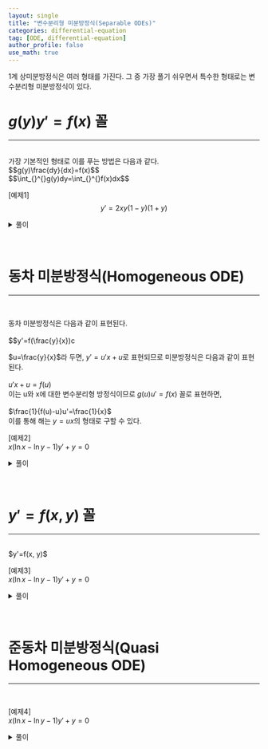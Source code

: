 ```yaml
---
layout: single
title: "변수분리형 미분방정식(Separable ODEs)"
categories: differential-equation
tag: [ODE, differential-equation]
author_profile: false
use_math: true
---
```

1계 상미분방정식은 여러 형태를 가진다. 그 중 가장 풀기 쉬우면서 특수한 형태로는 변수분리형 미분방정식이 있다.<br>   

# $g(y)y'=f(x)$ 꼴
------------------
<br>   
가장 기본적인 형태로 이를 푸는 방법은 다음과 같다.<br>   
$$g(y)\frac{dy}{dx}=f(x)$$<br>
$$\int_{}^{}g(y)dy=\int_{}^{}f(x)dx$$<br>

[예제1]<br>
$$y'=2xy(1-y)(1+y)$$

<details>
<summary>풀이</summary>
$$\frac{1}{y(1-y)(1+y)}dy=2xdx$$<br>
$$\int_{}^{} \left(\frac{2}{y}-\frac{-1}{1-y}-\frac{1}{1+y}\right)dy=2x^2+C$$<br>
$$\frac{y^2}{1-y^2}=Ce^{2x^2}$$<br>
$$\therefore y=\pm\sqrt{\frac{Ce^{2x^2}}{1+Ce^{2x^2}}}$$<br>
</details>
<br><br>

# 동차 미분방정식(Homogeneous ODE)
------------------
<br> 

동차 미분방정식은 다음과 같이 표현된다.<br>   
$$y'=f(\frac{y}{x})c
<br>

$u=\frac{y}{x}$라 두면, $y'=u'x+u$로 표현되므로 미분방정식은 다음과 같이 표현된다.<br><br>
$u'x+u=f(u)$<br>
이는 u와 x에 대한 변수분리형 방정식이므로 $g(u)u'=f(x)$ 꼴로 표현하면,<br><br>
$\frac{1}{f(u)-u}u'=\frac{1}{x}$<br>
이를 통해 해는 $y=ux$의 형태로 구할 수 있다.<br>

[예제2]<br>
$x(\ln x-\ln y-1)y'+y=0$
<details>
<summary>풀이</summary>
$$u=\frac{y}{x}, y'=u'x+u$$
<center>이를 미분방정식에 대입하면</center><br>
$$\left(\ln \frac{1}{u} -1\right)(u'x+u)+u=0$$<br>
$$-\left(\frac{1}{u}+\frac{1}{u\ln u}\right)du=\frac{1}{x}dx$$<br>
$$-\int_{}^{}\left(\frac{1}{u}+\frac{1}{u\ln u}\right)du=\int_{}^{}\frac{1}{x}dx$$<br>
$$-\ln |u|-\ln |\ln u|=\ln |x|+C$$<br>
$$\ln x|u \ln u|=1$$<br>
$$x\vert \frac{y}{x}\ln \frac{y}{x} \vert=e$$<br>
$$\therefore y\ln \frac{y}{x}=e$$<br>

</details>
<br><br>


# $y'=f(x, y)$ 꼴
------------------
<br> 
$y'=f(x, y)$<br>

[예제3]<br>
$x(\ln x-\ln y-1)y'+y=0$<br>
<details>
<summary>풀이</summary>


</details>
<br><br>

# 준동차 미분방정식(Quasi Homogeneous ODE)
------------------
<br>   

[예제4]<br>
$x(\ln x-\ln y-1)y'+y=0$<br>
<details>
<summary>풀이</summary>


</details>
<br><br>